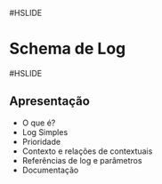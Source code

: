 #HSLIDE
# Schema de Log

#HSLIDE
## Apresentação
- O que é?
- Log Simples
- Prioridade
- Contexto e relações de contextuais
- Referências de log e parâmetros
- Documentação